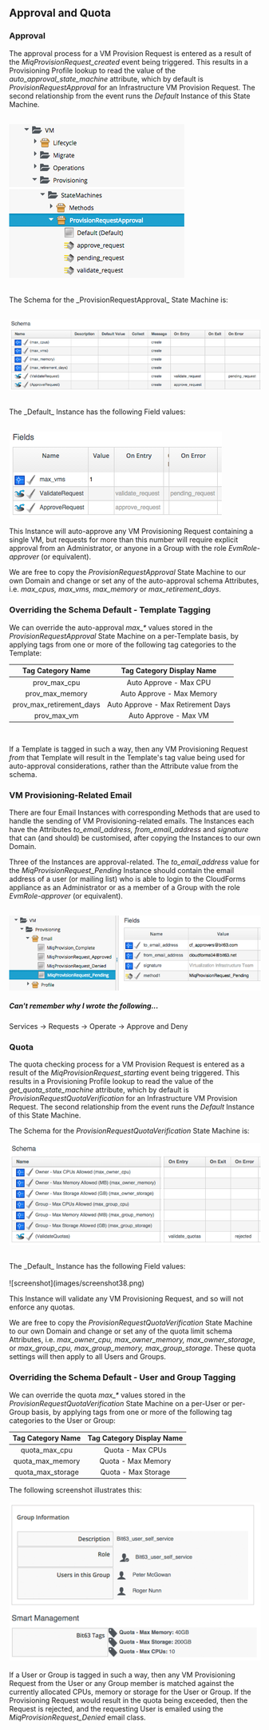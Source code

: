 ## Approval and Quota

### Approval

The approval process for a VM Provision Request is entered as a result of the _MiqProvisionRequest\_created_ event being triggered. This results in a Provisioning Profile lookup to read the value of the _auto\_approval\_state\_machine_ attribute, which by default is _ProvisionRequestApproval_ for an Infrastructure VM Provision Request. The second relationship from the event runs the _Default_ Instance of this State Machine.
<br> <br>

![screenshot](images/screenshot33.png)

<br>
The Schema for the _ProvisionRequestApproval_ State Machine is:
<br> <br>

![screenshot](images/screenshot34.png)

<br>
The _Default_ Instance has the following Field values:
<br> <br>

![screenshot](images/screenshot35.png)
<br>

This Instance will auto-approve any VM Provisioning Request containing a single VM, but requests for more than this number will require explicit approval from an Administrator, or anyone in a Group with the role _EvmRole-approver_ (or equivalent).

We are free to copy the _ProvisionRequestApproval_ State Machine to our own Domain and change or set any of the auto-approval schema Attributes, i.e. _max\_cpus, max\_vms, max\_memory_ or _max\_retirement\_days_.

### Overriding the Schema Default - Template Tagging

We can override the auto-approval _max\_*_ values stored in the _ProvisionRequestApproval_ State Machine on a per-Template basis, by applying tags from one or more of the following tag categories to the Template:
<br>

|  Tag Category Name  | Tag Category Display Name  |
|:----------:|:----------------:|
| prov\_max\_cpu | Auto Approve - Max CPU |
| prov\_max\_memory | Auto Approve - Max Memory |
| prov\_max\_retirement\_days | Auto Approve - Max Retirement Days |
| prov\_max\_vm | Auto Approve - Max VM |
<br>

If a Template is tagged in such a way, then any VM Provisioning Request _from_ that Template will result in the Template's tag value being used for auto-approval considerations, rather than the Attribute value from the schema. 

### VM Provisioning-Related Email

There are four Email Instances with corresponding Methods that are used to handle the sending of VM Provisioning-related emails. The Instances each have the Attributes _to\_email\_address, from\_email\_address_ and _signature_ that can (and should) be customised, after copying the Instances to our own Domain.

Three of the Instances are approval-related. The _to\_email\_address_ value for the _MiqProvisionRequest\_Pending_ Instance should contain the email address of a user (or mailing list) who is able to login to the CloudForms appliance as an Administrator or as a member of a Group with the role _EvmRole-approver_ (or equivalent).
<br> <br>

![screenshot](images/screenshot36.png?)
<br>

##### Can't remember why I wrote the following...
Services -> Requests -> Operate -> Approve and Deny 


### Quota

The quota checking process for a VM Provision Request is entered as a result of the _MiqProvisionRequest\_starting_ event being triggered. This results in a Provisioning Profile lookup to read the value of the _get\_quota\_state\_machine_ attribute, which by default is _ProvisionRequestQuotaVerification_ for an Infrastructure VM Provision Request. The second relationship from the event runs the _Default_ Instance of this State Machine.

The Schema for the _ProvisionRequestQuotaVerification_ State Machine is:
<br> <br>
![screenshot](images/screenshot37.png?)

<br>
The _Default_ Instance has the following Field values:
<br> <br>
![screenshot](images/screenshot38.png)
<br>

This Instance will validate any VM Provisioning Request, and so will not enforce any quotas.

We are free to copy the _ProvisionRequestQuotaVerification_ State Machine to our own Domain and change or set any of the quota limit schema Attributes, i.e. _max\_owner\_cpu, max\_owner\_memory, max\_owner\_storage_, or _max\_group\_cpu, max\_group\_memory, max\_group\_storage_. These quota settings will then apply to all Users and Groups.

### Overriding the Schema Default - User and Group Tagging

We can override the quota _max\_*_ values stored in the _ProvisionRequestQuotaVerification_ State Machine on a per-User or per-Group basis, by applying tags from one or more of the following tag categories to the User or Group:
<br>

|  Tag Category Name  | Tag Category Display Name  |
|:----------:|:----------------:|
| quota\_max\_cpu | Quota - Max CPUs |
| quota\_max\_memory | Quota - Max  Memory |
| quota\_max\_storage | Quota - Max  Storage |

The following screenshot illustrates this:
<br> <br>
![screenshot](images/screenshot39.png)
<br> <br>
If a User or Group is tagged in such a way, then any VM Provisioning Request from the User or any Group member is matched against the currently allocated CPUs, memory or storage for the User or Group. If the Provisioning Request would result in the quota being exceeded, then the Request is rejected, and the requesting User is emailed using the _MiqProvisionRequest\_Denied_ email class.